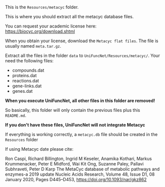 This is the `Resources/metacyc` folder.

This is where you should extract all the metacyc database files.

You can request your academic license here:
https://biocyc.org/download.shtml

When you obtain your license, download the `Metacyc flat files`. The file is usually named `meta.tar.gz`.

Extract all the files in the folder `data` to `UniFuncNet/Resources/metacyc/`.
Your need the following files:
- compounds.dat
- proteins.dat
- reactions.dat
- gene-links.dat
- genes.dat

**When you execute UniFuncNet, all other files in this folder are removed!**

So basically, this folder will only contain the previous files plus this `README.md`.

**If you don't have these files, UniFuncNet will not integrate Metacyc**

If everything is working correctly, a `metacyc.db` file should be created in the `Resources` folder


If using Metacyc date please cite:

Ron Caspi, Richard Billington, Ingrid M Keseler, Anamika Kothari, Markus Krummenacker,
Peter E Midford, Wai Kit Ong, Suzanne Paley, Pallavi Subhraveti, Peter D Karp
The MetaCyc database of metabolic pathways and enzymes-a 2019 update
Nucleic Acids Research, Volume 48, Issue D1, 08 January 2020, Pages D445–D453,
https://doi.org/10.1093/nar/gkz862
